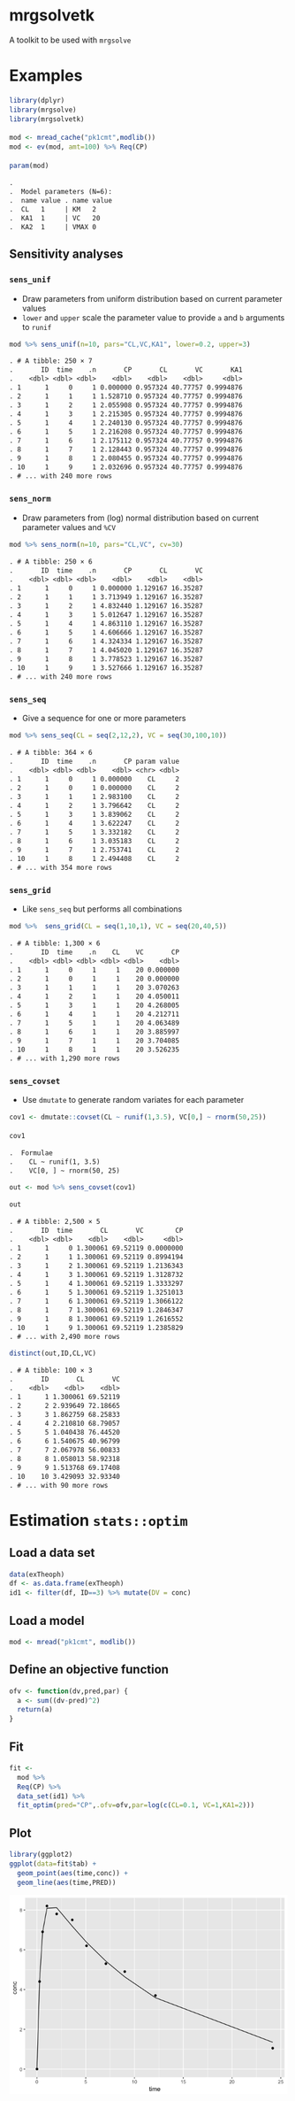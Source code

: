 mrgsolvetk
==========

A toolkit to be used with `mrgsolve`

Examples
========

``` r
library(dplyr)
library(mrgsolve)
library(mrgsolvetk)

mod <- mread_cache("pk1cmt",modlib())
mod <- ev(mod, amt=100) %>% Req(CP)

param(mod)
```

    . 
    .  Model parameters (N=6):
    .  name value . name value
    .  CL   1     | KM   2    
    .  KA1  1     | VC   20   
    .  KA2  1     | VMAX 0

Sensitivity analyses
--------------------

### `sens_unif`

-   Draw parameters from uniform distribution based on current parameter values
-   `lower` and `upper` scale the parameter value to provide `a` and `b` arguments to `runif`

``` r
mod %>% sens_unif(n=10, pars="CL,VC,KA1", lower=0.2, upper=3)
```

    . # A tibble: 250 × 7
    .       ID  time    .n       CP       CL       VC       KA1
    .    <dbl> <dbl> <dbl>    <dbl>    <dbl>    <dbl>     <dbl>
    . 1      1     0     1 0.000000 0.957324 40.77757 0.9994876
    . 2      1     1     1 1.528710 0.957324 40.77757 0.9994876
    . 3      1     2     1 2.055908 0.957324 40.77757 0.9994876
    . 4      1     3     1 2.215305 0.957324 40.77757 0.9994876
    . 5      1     4     1 2.240130 0.957324 40.77757 0.9994876
    . 6      1     5     1 2.216208 0.957324 40.77757 0.9994876
    . 7      1     6     1 2.175112 0.957324 40.77757 0.9994876
    . 8      1     7     1 2.128443 0.957324 40.77757 0.9994876
    . 9      1     8     1 2.080455 0.957324 40.77757 0.9994876
    . 10     1     9     1 2.032696 0.957324 40.77757 0.9994876
    . # ... with 240 more rows

### `sens_norm`

-   Draw parameters from (log) normal distribution based on current parameter values and `%CV`

``` r
mod %>% sens_norm(n=10, pars="CL,VC", cv=30)
```

    . # A tibble: 250 × 6
    .       ID  time    .n       CP       CL       VC
    .    <dbl> <dbl> <dbl>    <dbl>    <dbl>    <dbl>
    . 1      1     0     1 0.000000 1.129167 16.35287
    . 2      1     1     1 3.713949 1.129167 16.35287
    . 3      1     2     1 4.832440 1.129167 16.35287
    . 4      1     3     1 5.012647 1.129167 16.35287
    . 5      1     4     1 4.863110 1.129167 16.35287
    . 6      1     5     1 4.606666 1.129167 16.35287
    . 7      1     6     1 4.324334 1.129167 16.35287
    . 8      1     7     1 4.045020 1.129167 16.35287
    . 9      1     8     1 3.778523 1.129167 16.35287
    . 10     1     9     1 3.527666 1.129167 16.35287
    . # ... with 240 more rows

### `sens_seq`

-   Give a sequence for one or more parameters

``` r
mod %>% sens_seq(CL = seq(2,12,2), VC = seq(30,100,10))
```

    . # A tibble: 364 × 6
    .       ID  time    .n       CP param value
    .    <dbl> <dbl> <dbl>    <dbl> <chr> <dbl>
    . 1      1     0     1 0.000000    CL     2
    . 2      1     0     1 0.000000    CL     2
    . 3      1     1     1 2.983100    CL     2
    . 4      1     2     1 3.796642    CL     2
    . 5      1     3     1 3.839062    CL     2
    . 6      1     4     1 3.622247    CL     2
    . 7      1     5     1 3.332182    CL     2
    . 8      1     6     1 3.035183    CL     2
    . 9      1     7     1 2.753741    CL     2
    . 10     1     8     1 2.494408    CL     2
    . # ... with 354 more rows

### `sens_grid`

-   Like `sens_seq` but performs all combinations

``` r
mod %>%  sens_grid(CL = seq(1,10,1), VC = seq(20,40,5))
```

    . # A tibble: 1,300 × 6
    .       ID  time    .n    CL    VC       CP
    .    <dbl> <dbl> <dbl> <dbl> <dbl>    <dbl>
    . 1      1     0     1     1    20 0.000000
    . 2      1     0     1     1    20 0.000000
    . 3      1     1     1     1    20 3.070263
    . 4      1     2     1     1    20 4.050011
    . 5      1     3     1     1    20 4.268005
    . 6      1     4     1     1    20 4.212711
    . 7      1     5     1     1    20 4.063489
    . 8      1     6     1     1    20 3.885997
    . 9      1     7     1     1    20 3.704085
    . 10     1     8     1     1    20 3.526235
    . # ... with 1,290 more rows

### `sens_covset`

-   Use `dmutate` to generate random variates for each parameter

``` r
cov1 <- dmutate::covset(CL ~ runif(1,3.5), VC[0,] ~ rnorm(50,25))

cov1
```

    .  Formulae                 
    .    CL ~ runif(1, 3.5)     
    .    VC[0, ] ~ rnorm(50, 25)

``` r
out <- mod %>% sens_covset(cov1) 
```

``` r
out
```

    . # A tibble: 2,500 × 5
    .       ID  time       CL       VC        CP
    .    <dbl> <dbl>    <dbl>    <dbl>     <dbl>
    . 1      1     0 1.300061 69.52119 0.0000000
    . 2      1     1 1.300061 69.52119 0.8994194
    . 3      1     2 1.300061 69.52119 1.2136343
    . 4      1     3 1.300061 69.52119 1.3128732
    . 5      1     4 1.300061 69.52119 1.3333297
    . 6      1     5 1.300061 69.52119 1.3251013
    . 7      1     6 1.300061 69.52119 1.3066122
    . 8      1     7 1.300061 69.52119 1.2846347
    . 9      1     8 1.300061 69.52119 1.2616552
    . 10     1     9 1.300061 69.52119 1.2385829
    . # ... with 2,490 more rows

``` r
distinct(out,ID,CL,VC)
```

    . # A tibble: 100 × 3
    .       ID       CL       VC
    .    <dbl>    <dbl>    <dbl>
    . 1      1 1.300061 69.52119
    . 2      2 2.939649 72.18665
    . 3      3 1.862759 68.25833
    . 4      4 2.210810 68.79057
    . 5      5 1.040438 76.44520
    . 6      6 1.540675 40.96799
    . 7      7 2.067978 56.00833
    . 8      8 1.058013 58.92318
    . 9      9 1.513768 69.17408
    . 10    10 3.429093 32.93340
    . # ... with 90 more rows

Estimation `stats::optim`
=========================

Load a data set
---------------

``` r
data(exTheoph)
df <- as.data.frame(exTheoph)
id1 <- filter(df, ID==3) %>% mutate(DV = conc)
```

Load a model
------------

``` r
mod <- mread("pk1cmt", modlib())
```

Define an objective function
----------------------------

``` r
ofv <- function(dv,pred,par) {
  a <- sum((dv-pred)^2) 
  return(a)
}
```

Fit
---

``` r
fit <- 
  mod %>% 
  Req(CP) %>% 
  data_set(id1) %>%
  fit_optim(pred="CP",.ofv=ofv,par=log(c(CL=0.1, VC=1,KA1=2)))
```

Plot
----

``` r
library(ggplot2)
ggplot(data=fit$tab) + 
  geom_point(aes(time,conc)) +
  geom_line(aes(time,PRED)) 
```

![](inst/maintenance/img/README-unnamed-chunk-14-1.png)
